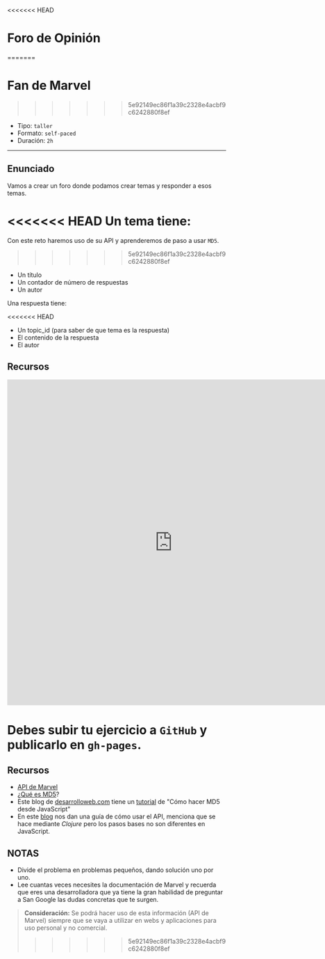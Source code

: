 <<<<<<< HEAD
# Foro de Opinión
=======
# Fan de Marvel
>>>>>>> 5e92149ec86f1a39c2328e4acbf9c6242880f8ef

- Tipo: `taller`
- Formato: `self-paced`
- Duración: `2h`

***

## Enunciado

Vamos a crear un foro donde podamos crear temas y responder a esos temas.

<<<<<<< HEAD
Un tema tiene:
=======
Con este reto haremos uso de su API y aprenderemos de paso a usar `MD5`.
>>>>>>> 5e92149ec86f1a39c2328e4acbf9c6242880f8ef

- Un título
- Un contador de número de respuestas
- Un autor

Una respuesta tiene:

<<<<<<< HEAD
- Un topic_id (para saber de que tema es la respuesta)
- El contenido de la respuesta
- El autor

## Recursos

<iframe src="https://docs.google.com/presentation/d/e/2PACX-1vTyxtk13Odw3QHMQQFphnmql4t670H4Ih2tIT57-LSi9T0-HCCrh_y_HOhPazdhZt0gFSL8FfZLcyLQ/embed?start=false&loop=false&delayms=5000" frameborder="0" width="760" height="749" allowfullscreen="true" mozallowfullscreen="true" webkitallowfullscreen="true"></iframe>

Debes subir tu ejercicio a `GitHub` y publicarlo en `gh-pages`.
=======
## Recursos

- [API de Marvel](https://developer.marvel.com)
- ¿[Qué es MD5](https://es.wikipedia.org/wiki/MD5)?
- Este blog de [desarrolloweb.com](https://desarrolloweb.com/) tiene un [tutorial](https://www.desarrolloweb.com/articulos/hacer-md5-javascript.html)
  de "Cómo hacer MD5 desde JavaScript"
- En este [blog](http://blog.koalite.com/2014/06/consumiendo-el-api-rest-de-marvel-desde-clojure/)
  nos dan una guía de cómo usar el API, menciona que se hace mediante _Clojure_ 
  pero los pasos bases no son diferentes en JavaScript.

## NOTAS

- Divide el problema en problemas pequeños, dando solución uno por uno.
- Lee cuantas veces necesites la documentación de Marvel y recuerda que
  eres una desarrolladora que ya tiene la gran habilidad de preguntar a
  San Google las dudas concretas que te surgen.

> **Consideración:** Se podrá hacer uso de esta información (API de Marvel) siempre que
> se vaya a utilizar en webs y aplicaciones para uso personal y no comercial.
>>>>>>> 5e92149ec86f1a39c2328e4acbf9c6242880f8ef
